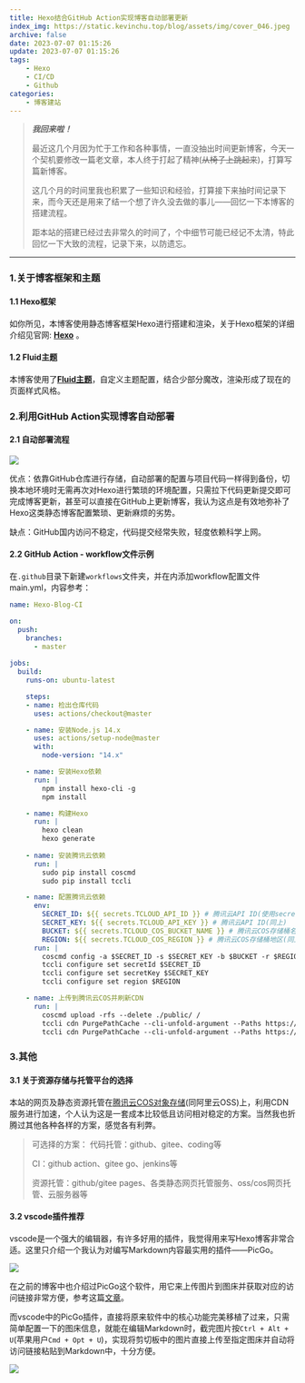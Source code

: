 ```yaml
---
title: Hexo结合GitHub Action实现博客自动部署更新
index_img: https://static.kevinchu.top/blog/assets/img/cover_046.jpeg
archive: false
date: 2023-07-07 01:15:26
update: 2023-07-07 01:15:26
tags:
    - Hexo
    - CI/CD
    - Github
categories:
    - 博客建站
---
```

>***我回来啦！***
>
>最近这几个月因为忙于工作和各种事情，一直没抽出时间更新博客，今天一个契机要修改一篇老文章，本人终于打起了精神(~~从椅子上跳起来~~)，打算写篇新博客。
>
>这几个月的时间里我也积累了一些知识和经验，打算接下来抽时间记录下来，而今天还是用来了结一个想了许久没去做的事儿——回忆一下本博客的搭建流程。
>
>距本站的搭建已经过去非常久的时间了，个中细节可能已经记不太清，特此回忆一下大致的流程，记录下来，以防遗忘。
---



### 1.关于博客框架和主题

#### 1.1 Hexo框架

如你所见，本博客使用静态博客框架Hexo进行搭建和渲染，关于Hexo框架的详细介绍见官网: [**Hexo**](https://hexo.io/) 。

#### 1.2 Fluid主题

本博客使用了[**Fluid主题**](https://github.com/fluid-dev/hexo-theme-fluid)，自定义主题配置，结合少部分魔改，渲染形成了现在的页面样式风格。


### 2.利用GitHub Action实现博客自动部署

#### 2.1 自动部署流程

![](https://static.kevinchu.top/blog/public/20230706181459.png)


优点：依靠GitHub仓库进行存储，自动部署的配置与项目代码一样得到备份，切换本地环境时无需再次对Hexo进行繁琐的环境配置，只需拉下代码更新提交即可完成博客更新，甚至可以直接在GitHub上更新博客，我认为这点是有效地弥补了Hexo这类静态博客配置繁琐、更新麻烦的劣势。

缺点：GitHub国内访问不稳定，代码提交经常失败，轻度依赖科学上网。

#### 2.2 GitHub Action - workflow文件示例

在```.github```目录下新建```workflows```文件夹，并在内添加workflow配置文件main.yml，内容参考：

```yml
name: Hexo-Blog-CI

on: 
  push:
    branches:
      - master
      
jobs:
  build: 
    runs-on: ubuntu-latest 

    steps:
    - name: 检出仓库代码
      uses: actions/checkout@master

    - name: 安装Node.js 14.x 
      uses: actions/setup-node@master
      with:
        node-version: "14.x"

    - name: 安装Hexo依赖
      run: |
        npm install hexo-cli -g
        npm install

    - name: 构建Hexo
      run: |
        hexo clean
        hexo generate
    
    - name: 安装腾讯云依赖
      run: |
        sudo pip install coscmd
        sudo pip install tccli

    - name: 配置腾讯云依赖
      env:
        SECRET_ID: ${{ secrets.TCLOUD_API_ID }} # 腾讯云API ID(使用secrets，避免明文)
        SECRET_KEY: ${{ secrets.TCLOUD_API_KEY }} # 腾讯云API ID(同上)
        BUCKET: ${{ secrets.TCLOUD_COS_BUCKET_NAME }} # 腾讯云COS存储桶名称(同上)
        REGION: ${{ secrets.TCLOUD_COS_REGION }} # 腾讯云COS存储桶地区(同上)
      run: |
        coscmd config -a $SECRET_ID -s $SECRET_KEY -b $BUCKET -r $REGION
        tccli configure set secretId $SECRET_ID
        tccli configure set secretKey $SECRET_KEY
        tccli configure set region $REGION

    - name: 上传到腾讯云COS并刷新CDN
      run: |
        coscmd upload -rfs --delete ./public/ /
        tccli cdn PurgePathCache --cli-unfold-argument --Paths https://博客CDN地址/ --FlushType flush
        tccli cdn PurgePathCache --cli-unfold-argument --Paths https://静态资源CDN地址/ --FlushType flush

```


### 3.其他

#### 3.1 关于资源存储与托管平台的选择

本站的网页及静态资源托管在[腾讯云COS对象存储](https://cloud.tencent.com/document/product/436)(同阿里云OSS)上，利用CDN服务进行加速，个人认为这是一套成本比较低且访问相对稳定的方案。当然我也折腾过其他各种各样的方案，感觉各有利弊。

>可选择的方案：
>代码托管：github、gitee、coding等
>
>CI：github action、gitee go、jenkins等
>
>资源托管：github/gitee pages、各类静态网页托管服务、oss/cos网页托管、云服务器等


#### 3.2 vscode插件推荐

vscode是一个强大的编辑器，有许多好用的插件，我觉得用来写Hexo博客非常合适。这里只介绍一个我认为对编写Markdown内容最实用的插件——PicGo。

![](https://static.kevinchu.top/blog/public/20230707135547.png)


在之前的博客中也介绍过PicGo这个软件，用它来上传图片到图床并获取对应的访问链接非常方便，参考这篇[文章](https://blog.kevinchu.top/2021/02/15/tuchuang/)。


而vscode中的PicGo插件，直接将原来软件中的核心功能完美移植了过来，只需简单配置一下的图床信息，就能在编辑Markdown时，截完图片按```Ctrl + Alt + U```(苹果用户```Cmd + Opt + U```)，实现将剪切板中的图片直接上传至指定图床并自动将访问链接粘贴到Markdown中，十分方便。

![](https://static.kevinchu.top/blog/public/20230707144350.png)




